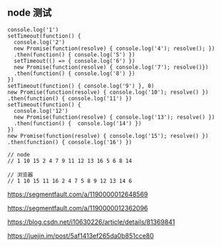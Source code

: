 
## node 测试



```
console.log('1')
setTimeout(function() {
  console.log('2')
  new Promise(function(resolve) { console.log('4'); resolve(); })
  .then(function() { console.log('5') })
  setTimeout(() => { console.log('6') })
  new Promise(function(resolve) { console.log('7'); resolve()})
  .then(function() { console.log('8') })
})
setTimeout(function() { console.log('9') }, 0)
new Promise(function(resolve) { console.log('10'); resolve() })
.then(function() { console.log('11') })
setTimeout(function() {
  console.log('12')
  new Promise(function(resolve) { console.log('13'); resolve() })
  .then(function() {  console.log('14') })
})
new Promise(function(resolve) { console.log('15'); resolve() })
.then(function() { console.log('16') })

// node
// 1 10 15 2 4 7 9 11 12 13 16 5 6 8 14

// 浏览器
// 1 10 15 11 16 2 4 7 5 8 9 12 13 14 6
```

https://segmentfault.com/a/1190000012648569

https://segmentfault.com/a/1190000012362096



https://blog.csdn.net/i10630226/article/details/81369841

https://juejin.im/post/5af1413ef265da0b851cce80